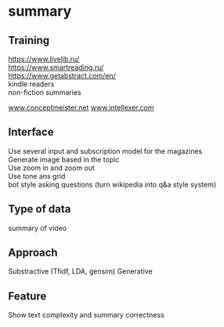 # summary

## Training
https://www.livelib.ru/  
https://www.smartreading.ru/  
https://www.getabstract.com/en/  
kindle readers  
non-fiction summaries  

www.conceptmeister.net 
www.intellexer.com

## Interface  
Use several input and subscription model for the magazines  
Generate image based in the topic  
Use zoom in and zoom out  
Use tone ans grid  
bot style asking questions (turn wikipedia into q&a style system)  

## Type of data
summary of video

## Approach
Substractive (Tfidf, LDA, gensim)
Generative

## Feature
Show text complexity and summary correctness

